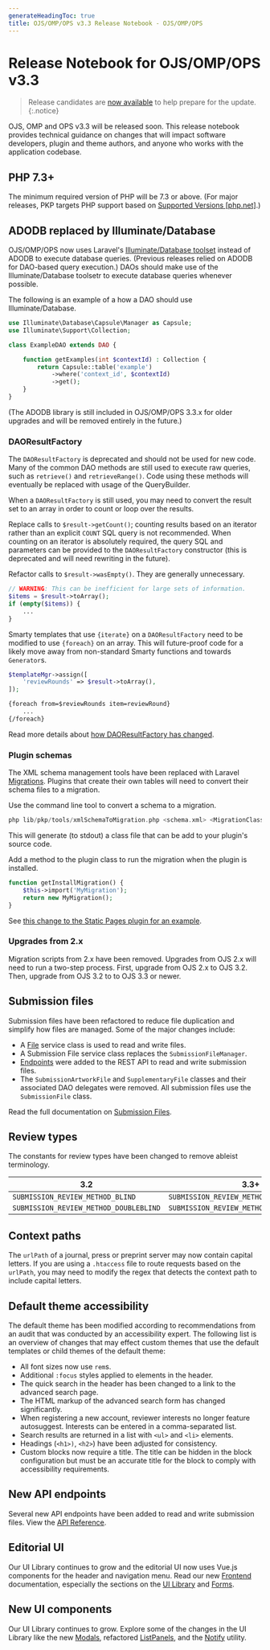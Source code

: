```yaml
---
generateHeadingToc: true
title: OJS/OMP/OPS v3.3 Release Notebook - OJS/OMP/OPS
---
```


# Release Notebook for OJS/OMP/OPS v3.3

> Release candidates are [now available](https://pkp.sfu.ca/2020/12/10/ojs-omp-and-ops-3-3-release-candidates/) to help prepare for the update.
{:.notice}

OJS, OMP and OPS v3.3 will be released soon. This release notebook provides technical guidance on changes that will impact software developers, plugin and theme authors, and anyone who works with the application codebase.

## PHP 7.3+

The minimum required version of PHP will be 7.3 or above. (For major releases, PKP targets PHP support based on [Supported Versions [php.net]](https://www.php.net/supported-versions.php).)

## ADODB replaced by Illuminate/Database

OJS/OMP/OPS now uses Laravel's [Illuminate/Database toolset](https://laravel.com/docs/7.x/queries) instead of ADODB to execute database queries. (Previous releases relied on ADODB for DAO-based query execution.) DAOs should make use of the Illuminate/Database toolsetr to execute database queries whenever possible.

The following is an example of a how a DAO should use Illuminate/Database.

```php
use Illuminate\Database\Capsule\Manager as Capsule;
use Illuminate\Support\Collection;

class ExampleDAO extends DAO {

	function getExamples(int $contextId) : Collection {
		return Capsule::table('example')
			->where('context_id', $contextId)
			->get();
	}
}
```

(The ADODB library is still included in OJS/OMP/OPS 3.3.x for older upgrades and will be removed entirely in the future.)

### DAOResultFactory

The `DAOResultFactory` is deprecated and should not be used for new code. Many of the common DAO methods are still used to execute raw queries, such as `retrieve()` and `retrieveRange()`. Code using these methods will eventually be replaced with usage of the QueryBuilder.

When a `DAOResultFactory` is still used, you may need to convert the result set to an array in order to count or loop over the results.

Replace calls to `$result->getCount()`; counting results based on an iterator rather than an explicit `COUNT` SQL query is not recommended. When counting on an iterator is absolutely required, the query SQL and parameters can be provided to the `DAOResultFactory` constructor (this is deprecated and will need rewriting in the future).

Refactor calls to `$result->wasEmpty()`. They are generally unnecessary.

```php
// WARNING: This can be inefficient for large sets of information.
$items = $result->toArray();
if (empty($items)) {
	...
}
```

Smarty templates that use `{iterate}` on a `DAOResultFactory` need to be modified to use `{foreach}` on an array. This will future-proof code for a likely move away from non-standard Smarty functions and towards `Generator`s.

```php
$templateMgr->assign([
	'reviewRounds' => $result->toArray(),
]);
```

```html
{foreach from=$reviewRounds item=reviewRound}
	...
{/foreach}
```

Read more details about [how DAOResultFactory has changed](https://github.com/pkp/pkp-lib/issues/6264#issuecomment-702926627).

### Plugin schemas

The XML schema management tools have been replaced with Laravel [Migrations](https://laravel.com/docs/7.x/migrations). Plugins that create their own tables will need to convert their schema files to a migration.

Use the command line tool to convert a schema to a migration.

```php
php lib/pkp/tools/xmlSchemaToMigration.php <schema.xml> <MigrationClassName>
```

This will generate (to stdout) a class file that can be add to your plugin's source code.

Add a method to the plugin class to run the migration when the plugin is installed.

```php
function getInstallMigration() {
	$this->import('MyMigration');
	return new MyMigration();
}
```

See [this change to the Static Pages plugin for an example](https://github.com/pkp/staticPages/commit/2d3eb21451702df6317c0f4a102b929b3cd6d5fb).

### Upgrades from 2.x

Migration scripts from 2.x have been removed. Upgrades from OJS 2.x will need to run a two-step process. First, upgrade from OJS 2.x to OJS 3.2. Then, upgrade from OJS 3.2 to to OJS 3.3 or newer.

## Submission files

Submission files have been refactored to reduce file duplication and simplify how files are managed. Some of the major changes include:

- A [File](/dev/documentation/en/utilities-files) service class is used to read and write files.
- A Submission File service class replaces the `SubmissionFileManager`.
- [Endpoints](http://localhost:4000/dev/api/ojs/3.3#tag/Submissions-Files) were added to the REST API to read and write submission files.
- The `SubmissionArtworkFile` and `SupplementaryFile` classes and their associated DAO delegates were removed. All submission files use the `SubmissionFile` class.

Read the full documentation on [Submission Files](/dev/documentation/en/submission-files).

## Review types

The constants for review types have been changed to remove ableist terminology.

| 3.2 | 3.3+ |
| --- | --- |
| `SUBMISSION_REVIEW_METHOD_BLIND` | `SUBMISSION_REVIEW_METHOD_ANONYMOUS` |
| `SUBMISSION_REVIEW_METHOD_DOUBLEBLIND` | `SUBMISSION_REVIEW_METHOD_DOUBLEANONYMOUS` |

## Context paths

The `urlPath` of a journal, press or preprint server may now contain capital letters.  If you are using a `.htaccess` file to route requests based on the `urlPath`, you may need to modify the regex that detects the context path to include capital letters.

## Default theme accessibility

The default theme has been modified according to recommendations from an audit that was conducted by an accessibility expert. The following list is an overview of changes that may effect custom themes that use the default templates or child themes of the default theme:

- All font sizes now use `rem`s.
- Additional `:focus` styles applied to elements in the header.
- The quick search in the header has been changed to a link to the advanced search page.
- The HTML markup of the advanced search form has changed significantly.
- When registering a new account, reviewer interests no longer feature autosuggest. Interests can be entered in a comma-separated list.
- Search results are returned in a list with `<ul>` and `<li>` elements.
- Headings (`<h1>)`, `<h2>`) have been adjusted for consistency.
- Custom blocks now require a title. The title can be hidden in the block configuration but must be an accurate title for the block to comply with accessibility requirements.

## New API endpoints

Several new API endpoints have been added to read and write submission files. View the [API Reference](/dev/api/ojs/3.3).

## Editorial UI

Our UI Library continues to grow and the editorial UI now uses Vue.js components for the header and navigation menu. Read our new [Frontend](/dev/documentation/en/frontend) documentation, especially the sections on the [UI Library](/dev/documentation/en/frontend-ui-library) and [Forms](/dev/documentation/en/frontend-forms).

## New UI components

Our UI Library continues to grow. Explore some of the changes in the UI Library like the new [Modals](/dev/ui-library/dev/#/component/Modal), refactored [ListPanels](/dev/ui-library/dev/#/component/ListPanel), and the [Notify](/dev/ui-library/dev/#/utilities/Notify) utility.
